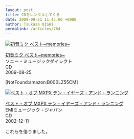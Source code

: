 ```yaml
---
layout: post
title: CDをレンタルしてくる
date: 2009-09-21 11:45:00 +0900
author: Tsukasa OISHI
permalink: /articles/764
---
```



 [![初音ミク ベスト~memories~](https://images-na.ssl-images-amazon.com/images/I/5143C9qTucL._SL160_.jpg "初音ミク ベスト~memories~")](http://www.amazon.co.jp/%E5%88%9D%E9%9F%B3%E3%83%9F%E3%82%AF-%E3%83%99%E3%82%B9%E3%83%88%7Ememories%7E-%E3%82%AA%E3%83%A0%E3%83%8B%E3%83%90%E3%82%B9/dp/B002E1HJHA%3FSubscriptionId%3DAKIAIKJECTBTL3JTYTKA%26tag%3Dkaeruspoon-22%26linkCode%3Dxm2%26camp%3D2025%26creative%3D165953%26creativeASIN%3DB002E1HJHA)  

 [初音ミク ベスト~memories~](http://www.amazon.co.jp/%E5%88%9D%E9%9F%B3%E3%83%9F%E3%82%AF-%E3%83%99%E3%82%B9%E3%83%88%7Ememories%7E-%E3%82%AA%E3%83%A0%E3%83%8B%E3%83%90%E3%82%B9/dp/B002E1HJHA%3FSubscriptionId%3DAKIAIKJECTBTL3JTYTKA%26tag%3Dkaeruspoon-22%26linkCode%3Dxm2%26camp%3D2025%26creative%3D165953%26creativeASIN%3DB002E1HJHA)  
ソニー・ミュージックダイレクト  
CD  
2009-08-25  

[NotFound:amazon:B000LZ55CM]  

 [![ベスト・オブ MXPX テン・イヤーズ・アンド・ランニング](https://images-na.ssl-images-amazon.com/images/I/41QHBG3D7FL._SL160_.jpg "ベスト・オブ MXPX テン・イヤーズ・アンド・ランニング")](http://www.amazon.co.jp/%E3%83%99%E3%82%B9%E3%83%88%E3%83%BB%E3%82%AA%E3%83%96-MXPX-%E3%83%86%E3%83%B3%E3%83%BB%E3%82%A4%E3%83%A4%E3%83%BC%E3%82%BA%E3%83%BB%E3%82%A2%E3%83%B3%E3%83%89%E3%83%BB%E3%83%A9%E3%83%B3%E3%83%8B%E3%83%B3%E3%82%B0/dp/B000075AXA%3FSubscriptionId%3DAKIAIKJECTBTL3JTYTKA%26tag%3Dkaeruspoon-22%26linkCode%3Dxm2%26camp%3D2025%26creative%3D165953%26creativeASIN%3DB000075AXA)  

 [ベスト・オブ MXPX テン・イヤーズ・アンド・ランニング](http://www.amazon.co.jp/%E3%83%99%E3%82%B9%E3%83%88%E3%83%BB%E3%82%AA%E3%83%96-MXPX-%E3%83%86%E3%83%B3%E3%83%BB%E3%82%A4%E3%83%A4%E3%83%BC%E3%82%BA%E3%83%BB%E3%82%A2%E3%83%B3%E3%83%89%E3%83%BB%E3%83%A9%E3%83%B3%E3%83%8B%E3%83%B3%E3%82%B0/dp/B000075AXA%3FSubscriptionId%3DAKIAIKJECTBTL3JTYTKA%26tag%3Dkaeruspoon-22%26linkCode%3Dxm2%26camp%3D2025%26creative%3D165953%26creativeASIN%3DB000075AXA)  
EMIミュージック・ジャパン  
CD  
2002-12-11  

これらを借りました。  
